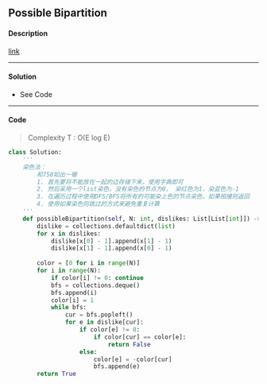 ## Possible Bipartition

#### Description

[link](https://leetcode.com/problems/possible-bipartition/)

---

#### Solution

- See Code

---

#### Code

> Complexity  T : O(E log E)

```python
class Solution:
    '''
    染色法：
        和758如出一辙
        1. 首先要将不能放在一起的边存储下来，使用字典即可
        2. 然后采用一个list染色，没有染色的节点为0， 染红色为1，染蓝色为-1
        3. 在遍历过程中使用DFS/BFS将所有的可能染上色的节点染色，如果相撞则返回
        4. 使用如果染色则跳过的方式来避免重复计算
    '''
    def possibleBipartition(self, N: int, dislikes: List[List[int]]) -> bool:
        dislike = collections.defaultdict(list)
        for x in dislikes:
            dislike[x[0] - 1].append(x[1] - 1)
            dislike[x[1] - 1].append(x[0] - 1)
        
        color = [0 for i in range(N)]
        for i in range(N):
            if color[i] != 0: continue
            bfs = collections.deque()
            bfs.append(i)
            color[i] = 1
            while bfs:
                cur = bfs.popleft()
                for e in dislike[cur]:
                    if color[e] != 0:
                        if color[cur] == color[e]:
                            return False
                    else:
                        color[e] = -color[cur]
                        bfs.append(e)
        return True
```